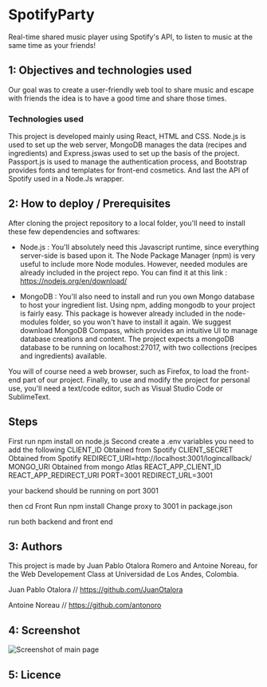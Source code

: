 # SpotifyParty
Real-time shared music player using Spotify's API, to listen to music at the same time as your friends! 

## 1: Objectives and technologies used

Our goal was to create a user-friendly web tool to share music and escape with friends the idea is to have a good time and share those times.

### Technologies used

This project is developed mainly using React, HTML and CSS. Node.js is used to set up the web server, MongoDB manages the data (recipes and ingredients) and Express.jswas used to set up the basis of the project. Passport.js is used to manage the authentication process, and Bootstrap provides fonts and templates for front-end cosmetics. And last the API of Spotify used in a Node.Js wrapper.

## 2: How to deploy / Prerequisites

After cloning the project repository to a local folder, you'll need to install these few dependencies and softwares:

- Node.js : You'll absolutely need this Javascript runtime, since everything server-side is based upon it. The Node Package Manager (npm) is very useful to include more Node modules. However, needed modules are already included in the project repo. You can find it at this link : https://nodejs.org/en/download/

- MongoDB : You'll also need to install and run you own Mongo database to host your ingredient list. Using npm, adding mongodb to your project is fairly easy. This package is however already included in the node-modules folder, so you won't have to install it again. We suggest download MongoDB Compass, which provides an intuitive UI to manage database creations and content. The project expects a mongoDB database to be running on localhost:27017, with two collections (recipes and ingredients) available. 

You will of course need a web browser, such as Firefox, to load the front-end part of our project. Finally, to use and modify the project for personal use, you'll need a text/code editor, such as Visual Studio Code or SublimeText.  

## Steps 
First run npm install on node.js
Second create a .env variables you need to add the following
CLIENT_ID Obtained from Spotify
CLIENT_SECRET Obtained from Spotify
REDIRECT_URI=http://localhost:3001/logincallback/
MONGO_URI Obtained from mongo Atlas
REACT_APP_CLIENT_ID
REACT_APP_REDIRECT_URI 
PORT=3001
REDIRECT_URL=3001

your backend should be running on port 3001

then cd Front
Run npm install
Change proxy to 3001 in package.json 

run both backend and front end

## 3: Authors

This project is made by Juan Pablo Otalora Romero and Antoine Noreau, for the Web Developement Class at Universidad de Los Andes, Colombia. 

Juan Pablo Otalora // https://github.com/JuanOtalora

Antoine Noreau // https://github.com/antonoro

## 4: Screenshot

<img src="https://i.imgur.com/grdZkJ3.png" alt="Screenshot of main page">

## 5: Licence

